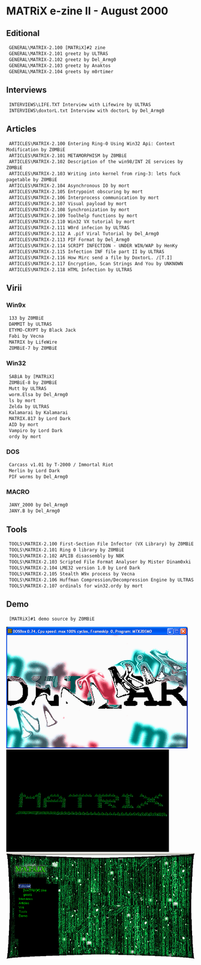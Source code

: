 # MATRiX e-zine II - August 2000

## Editional
     GENERAL\MATRIX-2.100 [MATRiX]#2 zine
     GENERAL\MATRIX-2.101 greetz by ULTRAS
     GENERAL\MATRIX-2.102 greetz by Del_Armg0
     GENERAL\MATRIX-2.103 greetz by Anaktos
     GENERAL\MATRIX-2.104 greets by m0rtimer


## Interviews
     INTERVIEWS\LIFE.TXT Interview with Lifewire by ULTRAS
     INTERVIEWS\doxtorL.txt Interview with doctorL by Del_Armg0


## Articles
     ARTICLES\MATRIX-2.100 Entering Ring-0 Using Win32 Api: Context Modification by Z0MBiE
     ARTICLES\MATRIX-2.101 METAMORPHISM by Z0MBiE
     ARTICLES\MATRIX-2.102 Description of the win98/INT 2E services by Z0MBiE
     ARTICLES\MATRIX-2.103 Writing into kernel from ring-3: lets fuck pagetable by Z0MBiE
     ARTICLES\MATRIX-2.104 Asynchronous IO by mort
     ARTICLES\MATRIX-2.105 Entrypoint obscuring by mort
     ARTICLES\MATRIX-2.106 Interprocess communication by mort
     ARTICLES\MATRIX-2.107 Visual payload by mort
     ARTICLES\MATRIX-2.108 Synchronization by mort
     ARTICLES\MATRIX-2.109 Toolhelp functions by mort
     ARTICLES\MATRIX-2.110 Win32 VX tutorial by mort
     ARTICLES\MATRIX-2.111 W0rd infecion by ULTRAS
     ARTICLES\MATRIX-2.112 A .pif Viral Tutorial by Del_Armg0
     ARTICLES\MATRIX-2.113 PIF Format by Del_Armg0
     ARTICLES\MATRIX-2.114 SCRIPT INFECTION - UNDER WIN/WAP by HenKy
     ARTICLES\MATRIX-2.115 Infection INF file part II by ULTRAS
     ARTICLES\MATRIX-2.116 How Mirc send a file by DoxtorL. /[T.I]
     ARTICLES\MATRIX-2.117 Encryption, Scan Strings And You by UNKNOWN
     ARTICLES\MATRIX-2.118 HTML Infection by ULTRAS

## Virii
### Win9x
     133 by Z0MBiE
     DAMMIT by ULTRAS
     ETYMO-CRYPT by Black Jack
     Fabi by Vecna
     MATRIX by LifeWire
     ZOMBiE-7 by Z0MBiE
### Win32
     SABiA by [MATRiX]
     ZOMBiE-8 by Z0MBiE
     Mutt by ULTRAS
     worm.Elsa by Del_Armg0
     ls by mort
     Zelda by ULTRAS
     Kalamarai by Kalamarai
     MATRIX.817 by Lord Dark
     AID by mort
     Vampiro by Lord Dark
     ordy by mort
### DOS
     Carcass v1.01 by T-2000 / Immortal Riot
     Merlin by Lord Dark
     PIF worms by Del_Armg0
### MACRO
     JANY_2000 by Del_Armg0
     JANY.B by Del_Armg0

## Tools
     TOOLS\MATRIX-2.100 First-Section File Infector (VX Library) by Z0MBiE
     TOOLS\MATRIX-2.101 Ring 0 library by Z0MBiE
     TOOLS\MATRIX-2.102 APLIB disassembly by NBK
     TOOLS\MATRIX-2.103 Scripted File Format Analyser by Mister Dinam0xki
     TOOLS\MATRIX-2.104 LME32 version 1.0 by Lord Dark
     TOOLS\MATRIX-2.105 Stealth W9x process by Vecna
     TOOLS\MATRIX-2.106 Huffman Compression/Decompression Engine by ULTRAS
     TOOLS\MATRIX-2.107 ordinals for win32.ordy by mort
## Demo
     [MATRiX]#1 demo source by Z0MBiE

![1](1.png)
![2](2.png)
![3](3.png)
